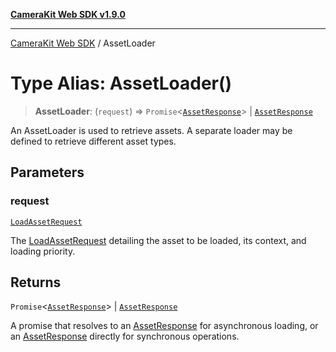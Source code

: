 [**CameraKit Web SDK v1.9.0**](../README.md)

***

[CameraKit Web SDK](../globals.md) / AssetLoader

# Type Alias: AssetLoader()

> **AssetLoader**: (`request`) => `Promise`\<[`AssetResponse`](AssetResponse.md)\> \| [`AssetResponse`](AssetResponse.md)

An AssetLoader is used to retrieve assets. A separate loader may be defined to retrieve different asset types.

## Parameters

### request

[`LoadAssetRequest`](../interfaces/LoadAssetRequest.md)

The [LoadAssetRequest](../interfaces/LoadAssetRequest.md) detailing the asset to be loaded, its context, and loading priority.

## Returns

`Promise`\<[`AssetResponse`](AssetResponse.md)\> \| [`AssetResponse`](AssetResponse.md)

A promise that resolves to an [AssetResponse](AssetResponse.md) for asynchronous loading,
or an [AssetResponse](AssetResponse.md) directly for synchronous operations.
